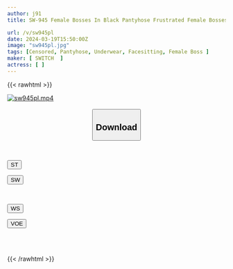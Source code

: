 ```yaml
---
author: j91
title: SW-945 Female Bosses In Black Pantyhose Frustrated Female Bosses Show Off Their No-good Male Employees In Black Pantyhose To Seduce Them, And Their Erect Dicks Are So Compatible That They End Up Having Office Love!

url: /v/sw945pl
date: 2024-03-19T15:50:00Z
image: "sw945pl.jpg"
tags: [Censored, Pantyhose, Underwear, Facesitting, Female Boss	]
maker: [ SWITCH  ]
actress: [ ]
---
```



{{< rawhtml >}}

<div class="video" data-videoid="dgBgbR3v8RckoOa">
    <a href="javascript:;">
        <img src="/v/sw945pl/sw945pl.jpg" width="WIDTH" height="HEIGHT" alt="sw945pl.mp4" loading="lazy">
    </a>
</div>

<script type="text/javascript" src="https://j91.asia/asset/on-demand-st.js"></script>

<br>
  <link rel="stylesheet" href="https://j91.asia/asset/bs5.css">
  
  <center>
  <button class="btn btn-primary" type="button" data-bs-toggle="collapse" data-bs-target=".multi-collapse" aria-expanded="false" aria-controls="multiCollapseExample1 multiCollapseExample2"><h2>Download</h2></button></center>
</p>
<div class="row">
  <div class="col">
    <div class="collapse multi-collapse" id="multiCollapseExample1">
      <div class="card card-body">
	      	      <br>
<div class="buttons">  
<p><a href="https://streamtape.to/v/dgBgbR3v8RckoOa" target="_blank"><button class="btn-hover color-3"><i class="fa fa-download"></i> ST</button></a></p>
<p><a href="https://asnwish.com/st6hhij89f5g" target="_blank"><button class="btn-hover color-2"><i class="fa fa-download"></i> SW</button></a></p></div>
    </div>
  </div>
</div>
  <div class="col">
    <div class="collapse multi-collapse" id="multiCollapseExample2">
      <div class="card card-body">
	      <br>
<div class="buttons">
<p><a href="https://wolfstream.tv/3zdbro6q2r50"><button class="btn-hover color-9"><i class="fa fa-download"></i> WS</button></a></p>
<p><a href="https://voe.sx/ovrmuiqimaup"><button class="btn-hover color-8"><i class="fa fa-download"></i> VOE</button></a></p></div>
<br><br>
      </div>
    </div>
  </div>
</div>

{{< /rawhtml >}}